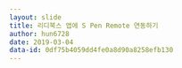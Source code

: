 ```yaml
---
layout: slide
title: 리디북스 앱에 S Pen Remote 연동하기
author: hun6728
date: 2019-03-04
data-id: 0df75b4059dd4fe0a8d90a8258efb130
---
```

